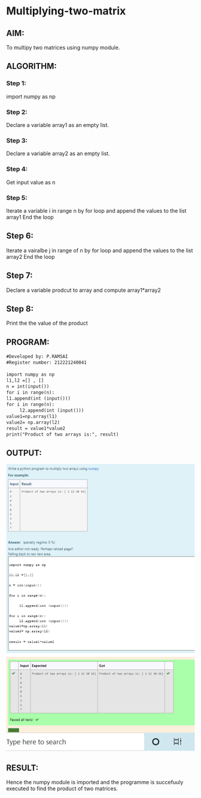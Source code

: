 # Multiplying-two-matrix

## AIM: 
To multipy two matrices using numpy module.

## ALGORITHM:

### Step 1:
import numpy as np
### Step 2:
Declare a variable array1 as an empty list. 
### Step 3:
Declare a variable array2 as an empty list.
### Step 4:
Get input value as n 
### Step 5:
Iterate a variable i in range n by for loop and append the values to the list array1
End the loop
## Step 6:
Iterate a vairalbe j in range of n by for loop and append the values to the list array2
End the loop
## Step 7:
Declare a variable prodcut to array and compute array1*array2
## Step 8:
Print the the value of the product
## PROGRAM: 
~~~
#Developed by: P.RAMSAI
#Register number: 212221240041

import numpy as np
l1,l2 =[] , []
n = int(input())
for i in range(n):
l1.append(int (input()))
for i in range(n):
     l2.append(int (input()))
value1=np.array(l1)
value2= np.array(l2)
result = value1*value2
print("Product of two arrays is:", result)

~~~
## OUTPUT:
![output](MATRIX.png)
## RESULT:
Hence the numpy module is imported and the programme is succefuuly executed to find the product of two matrices.
